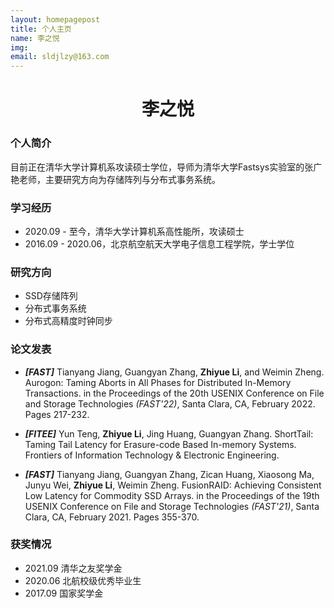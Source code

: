 ```yaml
---
layout: homepagepost
title: 个人主页
name: 李之悦
img: 
email: sldjlzy@163.com
---
```


# <center> 李之悦 

<!-- <img src="picture.jpg" width="25%"></img> -->

### 个人简介 
目前正在清华大学计算机系攻读硕士学位，导师为清华大学Fastsys实验室的张广艳老师，主要研究方向为存储阵列与分布式事务系统。

### 学习经历
* 2020.09 - 至今，清华大学计算机系高性能所，攻读硕士
* 2016.09 - 2020.06，北京航空航天大学电子信息工程学院，学士学位

### 研究方向
* SSD存储阵列
* 分布式事务系统
* 分布式高精度时钟同步

### 论文发表
* ***[FAST]*** Tianyang Jiang, Guangyan Zhang, **Zhiyue Li**, and Weimin Zheng. Aurogon: Taming Aborts in All Phases for Distributed In-Memory Transactions. in the Proceedings of the 20th USENIX Conference on File and Storage Technologies *(FAST'22)*, Santa Clara, CA, February 2022. Pages 217-232.

* ***[FITEE]*** Yun Teng, **Zhiyue Li**, Jing Huang, Guangyan Zhang. ShortTail: Taming Tail Latency for Erasure-code Based In-memory Systems. Frontiers of Information Technology & Electronic Engineering.

* ***[FAST]*** Tianyang Jiang, Guangyan Zhang, Zican Huang, Xiaosong Ma, Junyu Wei, **Zhiyue Li**, Weimin Zheng. FusionRAID: Achieving Consistent Low Latency for Commodity SSD Arrays. in the Proceedings of the 19th USENIX Conference on File and Storage Technologies *(FAST'21)*, Santa Clara, CA, February 2021. Pages 355-370.


### 获奖情况
* 2021.09 清华之友奖学金
* 2020.06 北航校级优秀毕业生
* 2017.09 国家奖学金
